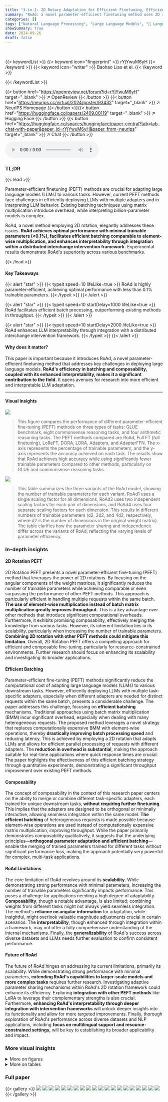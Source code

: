 ```yaml
---
title: "3-in-1: 2D Rotary Adaptation for Efficient Finetuning, Efficient Batching and Composability"
summary: "RoAd: a novel parameter-efficient finetuning method uses 2D rotation to adapt LLMs, enabling efficient batching, composability, and improved interpretability."
categories: []
tags: ["Natural Language Processing", "Large Language Models", "🏢 Language Technology Lab, University of Amsterdam",]
showSummary: true
date: 2024-09-26
draft: false
---
```


<br>

{{< keywordList >}}
{{< keyword icon="fingerprint" >}} rYjYwuM6yH {{< /keyword >}}
{{< keyword icon="writer" >}} Baohao Liao et el. {{< /keyword >}}
 
{{< /keywordList >}}

{{< button href="https://openreview.net/forum?id=rYjYwuM6yH" target="_blank" >}}
↗ OpenReview
{{< /button >}}
{{< button href="https://neurips.cc/virtual/2024/poster/93432" target="_blank" >}}
↗ NeurIPS Homepage
{{< /button >}}{{< button href="https://huggingface.co/papers/2409.00119" target="_blank" >}}
↗ Hugging Face
{{< /button >}}
{{< button href="https://huggingface.co/spaces/huggingface/paper-central?tab=tab-chat-with-paper&paper_id=rYjYwuM6yH&paper_from=neurips" target="_blank" >}}
↗ Chat
{{< /button >}}



<audio controls>
    <source src="https://ai-paper-reviewer.com/rYjYwuM6yH/podcast.wav" type="audio/wav">
    Your browser does not support the audio element.
</audio>


### TL;DR


{{< lead >}}

Parameter-efficient finetuning (PEFT) methods are crucial for adapting large language models (LLMs) to various tasks. However, current PEFT methods face challenges in efficiently deploying LLMs with multiple adapters and in interpreting LLM behavior.  Existing batching techniques using matrix multiplication introduce overhead, while interpreting billion-parameter models is complex.

RoAd, a novel method employing 2D rotation, elegantly addresses these issues. **RoAd achieves optimal performance with minimal trainable parameters (<0.1%), facilitates efficient batching comparable to element-wise multiplication, and enhances interpretability through integration within a distributed interchange intervention framework.**  Experimental results demonstrate RoAd's superiority across various benchmarks.

{{< /lead >}}


#### Key Takeaways

{{< alert "star" >}}
{{< typeit speed=10 lifeLike=true >}} RoAd is highly parameter-efficient, achieving optimal performance with less than 0.1% trainable parameters. {{< /typeit >}}
{{< /alert >}}

{{< alert "star" >}}
{{< typeit speed=10 startDelay=1000 lifeLike=true >}} RoAd facilitates efficient batch processing, outperforming existing methods in throughput. {{< /typeit >}}
{{< /alert >}}

{{< alert "star" >}}
{{< typeit speed=10 startDelay=2000 lifeLike=true >}} RoAd enhances LLM interpretability through integration with a distributed interchange intervention framework. {{< /typeit >}}
{{< /alert >}}

#### Why does it matter?
This paper is important because it introduces RoAd, a novel parameter-efficient finetuning method that addresses key challenges in deploying large language models.  **RoAd's efficiency in batching and composability, coupled with its enhanced interpretability, makes it a significant contribution to the field.**  It opens avenues for research into more efficient and interpretable LLM adaptation.

------
#### Visual Insights



![](https://ai-paper-reviewer.com/rYjYwuM6yH/figures_0_1.jpg)

> This figure compares the performance of different parameter-efficient fine-tuning (PEFT) methods on three types of tasks: GLUE benchmark, eight commonsense reasoning tasks, and four arithmetic reasoning tasks.  The PEFT methods compared are RoAd, Full FT (full finetuning), LoReFT, DORA, LORA, Adapters, and AdapterFFN. The x-axis represents the percentage of trainable parameters, and the y-axis represents the accuracy achieved on each task.  The results show that RoAd achieves high accuracy while using significantly fewer trainable parameters compared to other methods, particularly on GLUE and commonsense reasoning tasks. 





![](https://ai-paper-reviewer.com/rYjYwuM6yH/tables_5_1.jpg)

> This table summarizes the three variants of the RoAd model, showing the number of trainable parameters for each variant.  RoAd1 uses a single scaling factor for all dimensions, RoAd2 uses two independent scaling factors for each pair of dimensions, and RoAd4 uses four separate scaling factors for each dimension. This results in different numbers of trainable parameters (d2, 2d2, and 4d2, respectively, where d2 is the number of dimensions in the original weight matrix). The table clarifies how the parameter sharing and independence differ across the variants of RoAd, reflecting the varying levels of parameter efficiency.





### In-depth insights


#### 2D Rotation PEFT
2D Rotation PEFT presents a novel parameter-efficient fine-tuning (PEFT) method that leverages the power of 2D rotations. By focusing on the angular components of the weight matrices, it significantly reduces the number of trainable parameters while achieving comparable or even surpassing the performance of other PEFT methods. This approach is particularly efficient in handling multiple requests within the same batch.  **The use of element-wise multiplication instead of batch matrix multiplication greatly improves throughput.**  This is a key advantage over other methods that introduce significant computational overheads.  Furthermore, it exhibits promising composability, effectively merging the knowledge from various tasks.  However, its inherent limitation lies in its scalability, particularly when increasing the number of trainable parameters.  **Combining 2D rotation with other PEFT methods could mitigate this limitation**.  Overall, 2D Rotation PEFT offers a compelling approach for efficient and composable fine-tuning, particularly for resource-constrained environments.  Further research should focus on enhancing its scalability and investigating its broader applications.

#### Efficient Batching
Parameter-efficient fine-tuning (PEFT) methods significantly reduce the computational cost of adapting large language models (LLMs) to various downstream tasks.  However, efficiently deploying LLMs with multiple task-specific adapters, especially when different adapters are needed for distinct requests within the same batch, presents a considerable challenge. The paper addresses this challenge, focusing on **efficient batching** mechanisms. Traditional approaches using batch matrix multiplication (BMM) incur significant overhead, especially when dealing with many heterogeneous requests. The proposed method leverages a novel strategy that replaces computationally expensive BMM with element-wise operations, thereby **drastically improving batch processing speed** and reducing latency. This is achieved by employing a 2D rotation that adapts LLMs and allows for efficient parallel processing of requests with different adapters.  The **reduction in overhead is substantial**, making the approach suitable for real-time applications where quick response times are crucial.  The paper highlights the effectiveness of this efficient batching strategy through quantitative experiments, demonstrating a significant throughput improvement over existing PEFT methods.

#### Composability
The concept of composability in the context of this research paper centers on the ability to merge or combine different task-specific adapters, each trained for unique downstream tasks, **without requiring further finetuning**.  This implies that the adapters are designed to be orthogonal or minimally interactive, allowing seamless integration within the same model.  **The efficient batching** of heterogeneous requests is made possible because element-wise operations are used instead of computationally expensive matrix multiplication, improving throughput.  While the paper primarily demonstrates composability qualitatively, it suggests that the underlying principles—**orthogonal parameter adaptation and efficient batching**—enable the merging of trained parameters trained for different tasks without significant performance loss, making the approach potentially very powerful for complex, multi-task applications.

#### RoAd Limitations
The core limitation of RoAd revolves around its **scalability**. While demonstrating strong performance with minimal parameters, increasing the number of trainable parameters significantly impacts performance.  This poses a challenge for applications needing a high degree of adaptability.  **Composability**, though a notable advantage, is also limited; combining weights from different tasks might not always yield seamless integration. The method's **reliance on angular information** for adaptation, while insightful, might overlook valuable magnitude adjustments crucial in certain scenarios. The **interpretability**, though enhanced through integration within a framework, may not offer a fully comprehensive understanding of the internal mechanisms. Finally, the **generalizability** of RoAd's success across diverse datasets and LLMs needs further evaluation to confirm consistent performance.

#### Future of RoAd
The future of RoAd hinges on addressing its current limitations, primarily its scalability. While demonstrating strong performance with minimal parameters, **extending RoAd's capabilities to larger-scale models and more complex tasks** requires further research.  Investigating adaptive parameter sharing mechanisms within RoAd's 2D rotation framework could enhance its efficiency.  Exploring **integration with other PEFT methods** like LoRA to leverage their complementary strengths is also crucial.  Furthermore, **enhancing RoAd's interpretability through deeper integration with intervention frameworks** will unlock deeper insights into its functionality and allow for more targeted improvements. Finally,  thorough exploration of RoAd's performance across diverse datasets and NLP applications, including **focus on multilingual support and resource-constrained settings,** will be key to establishing its broader applicability and impact.


### More visual insights

<details>
<summary>More on figures
</summary>


![](https://ai-paper-reviewer.com/rYjYwuM6yH/figures_3_1.jpg)

> This figure presents a pilot study on pretrained and finetuned representations to investigate the impact of magnitude and angular displacement on model adaptation. The left and middle panels show the relative change in magnitude (AM) and angular displacement (AD) between pretrained and finetuned representations using full finetuning and LoRA methods, respectively. The right panel demonstrates a disentanglement experiment that separately evaluates the effects of magnitude and angle on the model's ability to adapt to downstream tasks.


![](https://ai-paper-reviewer.com/rYjYwuM6yH/figures_4_1.jpg)

> This figure illustrates the architecture of RoAd1, a variant of the proposed 2D rotary adaptation method.  It shows how the input vector \(h\) is processed through a series of 2D rotations, represented by the matrices \(R_i\), before being combined with the pre-trained weights \(W^0\) to produce the final output \(z\). Each \(R_i\) rotates pairs of adjacent dimensions of \(h\), and the entire process is designed to be computationally efficient and parameter-sparse.


![](https://ai-paper-reviewer.com/rYjYwuM6yH/figures_8_1.jpg)

> The figure displays the accuracy achieved by various parameter-efficient fine-tuning (PEFT) methods and full finetuning on three different sets of tasks: GLUE benchmark, eight commonsense reasoning tasks, and four arithmetic reasoning tasks.  Two different large language models (LLMs) were used: RoBERTa-large and LLaMA-13B. The x-axis shows the percentage of trainable parameters used for each method, indicating its parameter efficiency. The y-axis displays the achieved accuracy for each task set.  RoAd consistently demonstrates high accuracy with significantly fewer trainable parameters compared to other PEFT methods.


![](https://ai-paper-reviewer.com/rYjYwuM6yH/figures_27_1.jpg)

> This figure presents a pilot study to investigate the impact of magnitude and angular changes on the representations of pretrained and finetuned LLMs.  The left and middle panels show how full finetuning and LoRA affect the magnitude and angle changes of representations. The right panel shows a disentanglement experiment evaluating the effect of isolating changes in magnitude vs. angle, and shows that angular adjustments have a more significant impact on finetuning.


</details>




<details>
<summary>More on tables
</summary>


![](https://ai-paper-reviewer.com/rYjYwuM6yH/tables_6_1.jpg)
> This table presents the results of different parameter-efficient fine-tuning (PEFT) methods on the GLUE benchmark using RoBERTa as the base model.  It compares the performance of RoAd with other PEFT methods like LORA, Adapter, and full finetuning across various tasks within the GLUE benchmark.  The table highlights RoAd's performance and parameter efficiency. It also includes the standard deviation of the results for RoAd.

![](https://ai-paper-reviewer.com/rYjYwuM6yH/tables_6_2.jpg)
> This table presents the results of instruction-following ability experiments on LLaMA2-7B using AlpacaEval2.0.  It compares the performance of different parameter-efficient fine-tuning (PEFT) methods, namely LoRA, LoReFT, and RoAd1, using two instruction-tuning datasets: 10K cleaned Alpaca and UltraFeedback. The 'Win Rate (%)' indicates the percentage of times the model's generated responses were judged to be superior to those of Text-davinci-003 by GPT-4. The table highlights the superior performance of RoAd1, achieving the highest win rate with minimal trainable parameters, demonstrating its effectiveness for instruction-following tasks.

![](https://ai-paper-reviewer.com/rYjYwuM6yH/tables_7_1.jpg)
> This table presents the results of various parameter-efficient fine-tuning (PEFT) methods and full fine-tuning on the GLUE benchmark using RoBERTa-base and RoBERTa-large language models.  It compares the performance (accuracy and correlation scores) of different methods across multiple tasks, highlighting the parameter efficiency of RoAd1 in achieving results comparable to or better than other PEFT methods and even full fine-tuning, using significantly fewer trainable parameters.

![](https://ai-paper-reviewer.com/rYjYwuM6yH/tables_7_2.jpg)
> This table presents the results of several parameter-efficient fine-tuning (PEFT) methods and a full finetuning method on four arithmetic reasoning tasks using the LLaMA language model.  The tasks are AQuA, GSM8K, MAWPS, and SVAMP. The table shows the accuracy achieved by each method, along with the percentage of trainable parameters used.  The results highlight the performance of RoAd compared to other PEFT methods in this specific task.

![](https://ai-paper-reviewer.com/rYjYwuM6yH/tables_8_1.jpg)
> This table presents the results of visual instruction tuning on the LLaVA1.5-7B model using different parameter-efficient fine-tuning (PEFT) methods.  It shows the performance (accuracy) of each method across four different tasks: GQA, SQA, VQAT, and POPE, as well as the average performance across all four tasks.  The methods compared include LoRA, RoAd4 (a novel method proposed in the paper), and a combination of RoAd1 and LoRA. The table highlights the parameter efficiency of RoAd4, which achieves comparable performance to LoRA with significantly fewer parameters.

![](https://ai-paper-reviewer.com/rYjYwuM6yH/tables_22_1.jpg)
> This table presents the details of the GLUE benchmark dataset used in the paper's experiments.  It provides the number of training, validation, and test samples for each of the nine tasks included in the GLUE benchmark.  It also specifies the evaluation metric used for each task (Accuracy, Pearson correlation, or Matthew's correlation). The table notes that the validation and test sets were randomly split from the original development set and that different random seeds resulted in different samples for the validation and test sets.

![](https://ai-paper-reviewer.com/rYjYwuM6yH/tables_23_1.jpg)
> This table presents the results of different parameter-efficient fine-tuning (PEFT) methods on the GLUE benchmark using RoBERTa as the base model.  It compares the performance of RoAd to other PEFT methods (LORA, Adapter, etc.) and full finetuning, showing the accuracy scores on various GLUE tasks. The table also shows the percentage of trainable parameters used by each method.

![](https://ai-paper-reviewer.com/rYjYwuM6yH/tables_23_2.jpg)
> This table presents the results of different parameter-efficient fine-tuning (PEFT) methods on the GLUE benchmark using RoBERTa as the base model.  It compares the performance (accuracy, correlation) of various methods, including RoAd, against full finetuning and other PEFT approaches like LoRA and adapters.  The table highlights RoAd's parameter efficiency, showing it achieves competitive results with significantly fewer trainable parameters.

![](https://ai-paper-reviewer.com/rYjYwuM6yH/tables_24_1.jpg)
> This table presents the results of different parameter-efficient fine-tuning (PEFT) methods on the GLUE benchmark using RoBERTa as the base model.  It compares the performance of RoAd1 to other PEFT methods (e.g., LORA, Adapter, BitFit, RED, LoReFT) and full fine-tuning across various tasks in the GLUE benchmark.  The table highlights RoAd1's performance, particularly its efficiency in terms of trainable parameters while achieving comparable or superior accuracy to other methods.

![](https://ai-paper-reviewer.com/rYjYwuM6yH/tables_24_2.jpg)
> This table presents the hyperparameter settings used for both commonsense and arithmetic reasoning tasks.  The settings were chosen without extensive hyperparameter tuning. Note the differences in the number of epochs and the learning rate between the two reasoning tasks.  These differences reflect the different characteristics of the two types of tasks and their corresponding datasets.

![](https://ai-paper-reviewer.com/rYjYwuM6yH/tables_24_3.jpg)
> This table presents the results of evaluating various parameter-efficient fine-tuning (PEFT) methods and a full finetuning approach on eight commonsense reasoning tasks using the LLaMA language model.  The table shows the average accuracy across three random runs for each method and model size (LLaMA-7B and LLaMA-13B), along with the percentage of trainable parameters used.  The results highlight RoAd's performance compared to other PEFT methods like LoReFT, DORA, and LORA.

![](https://ai-paper-reviewer.com/rYjYwuM6yH/tables_25_1.jpg)
> This table presents the results of different parameter-efficient fine-tuning (PEFT) methods and full fine-tuning on four arithmetic reasoning tasks using the LLaMA language model.  The table shows the accuracy of each method on the AQuA, GSM8K, MAWPS, and SVAMP datasets.  The '#Params.' column indicates the percentage of trainable parameters used by each method.  The table also includes a comparison with three baselines reported in other studies.

![](https://ai-paper-reviewer.com/rYjYwuM6yH/tables_25_2.jpg)
> This table presents the hyperparameters used for fine-tuning different models (RoAd1, RoAd2, RoAd4, OFT, and BOFT) on the LLaMA-7B model.  It shows the percentage of trainable parameters used (#Params.), the peak GPU memory consumed during training (Peak GPU memory (GB)), and the training time in seconds (Training time (s)). The table highlights the efficiency of RoAd methods compared to OFT and BOFT in terms of memory usage and training time.

![](https://ai-paper-reviewer.com/rYjYwuM6yH/tables_26_1.jpg)
> This table presents the results of different parameter-efficient fine-tuning (PEFT) methods on the GLUE benchmark using RoBERTa as the base model.  It compares the performance of RoAd with other state-of-the-art PEFT techniques, highlighting RoAd's high accuracy while using significantly fewer trainable parameters.  The table includes results for both the RoBERTa-base and RoBERTa-large models.

</details>




### Full paper

{{< gallery >}}
<img src="https://ai-paper-reviewer.com/rYjYwuM6yH/1.png" class="grid-w50 md:grid-w33 xl:grid-w25" />
<img src="https://ai-paper-reviewer.com/rYjYwuM6yH/2.png" class="grid-w50 md:grid-w33 xl:grid-w25" />
<img src="https://ai-paper-reviewer.com/rYjYwuM6yH/3.png" class="grid-w50 md:grid-w33 xl:grid-w25" />
<img src="https://ai-paper-reviewer.com/rYjYwuM6yH/4.png" class="grid-w50 md:grid-w33 xl:grid-w25" />
<img src="https://ai-paper-reviewer.com/rYjYwuM6yH/5.png" class="grid-w50 md:grid-w33 xl:grid-w25" />
<img src="https://ai-paper-reviewer.com/rYjYwuM6yH/6.png" class="grid-w50 md:grid-w33 xl:grid-w25" />
<img src="https://ai-paper-reviewer.com/rYjYwuM6yH/7.png" class="grid-w50 md:grid-w33 xl:grid-w25" />
<img src="https://ai-paper-reviewer.com/rYjYwuM6yH/8.png" class="grid-w50 md:grid-w33 xl:grid-w25" />
<img src="https://ai-paper-reviewer.com/rYjYwuM6yH/9.png" class="grid-w50 md:grid-w33 xl:grid-w25" />
<img src="https://ai-paper-reviewer.com/rYjYwuM6yH/10.png" class="grid-w50 md:grid-w33 xl:grid-w25" />
<img src="https://ai-paper-reviewer.com/rYjYwuM6yH/11.png" class="grid-w50 md:grid-w33 xl:grid-w25" />
<img src="https://ai-paper-reviewer.com/rYjYwuM6yH/12.png" class="grid-w50 md:grid-w33 xl:grid-w25" />
<img src="https://ai-paper-reviewer.com/rYjYwuM6yH/13.png" class="grid-w50 md:grid-w33 xl:grid-w25" />
<img src="https://ai-paper-reviewer.com/rYjYwuM6yH/14.png" class="grid-w50 md:grid-w33 xl:grid-w25" />
<img src="https://ai-paper-reviewer.com/rYjYwuM6yH/15.png" class="grid-w50 md:grid-w33 xl:grid-w25" />
<img src="https://ai-paper-reviewer.com/rYjYwuM6yH/16.png" class="grid-w50 md:grid-w33 xl:grid-w25" />
<img src="https://ai-paper-reviewer.com/rYjYwuM6yH/17.png" class="grid-w50 md:grid-w33 xl:grid-w25" />
<img src="https://ai-paper-reviewer.com/rYjYwuM6yH/18.png" class="grid-w50 md:grid-w33 xl:grid-w25" />
<img src="https://ai-paper-reviewer.com/rYjYwuM6yH/19.png" class="grid-w50 md:grid-w33 xl:grid-w25" />
<img src="https://ai-paper-reviewer.com/rYjYwuM6yH/20.png" class="grid-w50 md:grid-w33 xl:grid-w25" />
{{< /gallery >}}